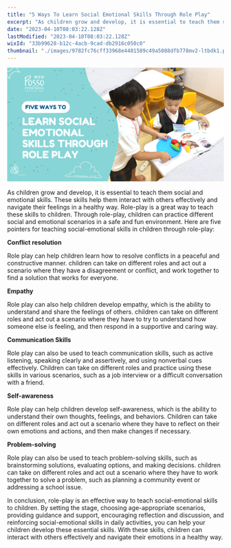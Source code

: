 ```yaml
---
title: "5 Ways To Learn Social Emotional Skills Through Role Play"
excerpt: "As children grow and develop, it is essential to teach them social and emotional skills. These skills help them interact with others..."
date: "2023-04-10T08:03:22.128Z"
lastModified: "2023-04-10T08:03:22.128Z"
wixId: "33b99628-b12c-4acb-9cad-db2916c050c0"
thumbnail: "./images/9782fc76cff33968e4401589c49a5088dfb778mv2-ltbdk1.png"
---
```


![](./images/9782fc76cff33968e4401589c49a5088dfb778mv2-ltbdk1.png)

As children grow and develop, it is essential to teach them social and emotional skills. These skills help them interact with others effectively and navigate their feelings in a healthy way. Role-play is a great way to teach these skills to children. Through role-play, children can practice different social and emotional scenarios in a safe and fun environment. Here are five pointers for teaching social-emotional skills in children through role-play:

**Conflict resolution**

Role play can help children learn how to resolve conflicts in a peaceful and constructive manner. children can take on different roles and act out a scenario where they have a disagreement or conflict, and work together to find a solution that works for everyone.

**Empathy**

Role play can also help children develop empathy, which is the ability to understand and share the feelings of others. children can take on different roles and act out a scenario where they have to try to understand how someone else is feeling, and then respond in a supportive and caring way.

**Communication Skills**

Role play can also be used to teach communication skills, such as active listening, speaking clearly and assertively, and using nonverbal cues effectively. Children can take on different roles and practice using these skills in various scenarios, such as a job interview or a difficult conversation with a friend.

**Self-awareness**

Role play can help children develop self-awareness, which is the ability to understand their own thoughts, feelings, and behaviors. Children can take on different roles and act out a scenario where they have to reflect on their own emotions and actions, and then make changes if necessary.

**Problem-solving**

Role play can also be used to teach problem-solving skills, such as brainstorming solutions, evaluating options, and making decisions. children can take on different roles and act out a scenario where they have to work together to solve a problem, such as planning a community event or addressing a school issue.

In conclusion, role-play is an effective way to teach social-emotional skills to children. By setting the stage, choosing age-appropriate scenarios, providing guidance and support, encouraging reflection and discussion, and reinforcing social-emotional skills in daily activities, you can help your children develop these essential skills. With these skills, children can interact with others effectively and navigate their emotions in a healthy way.